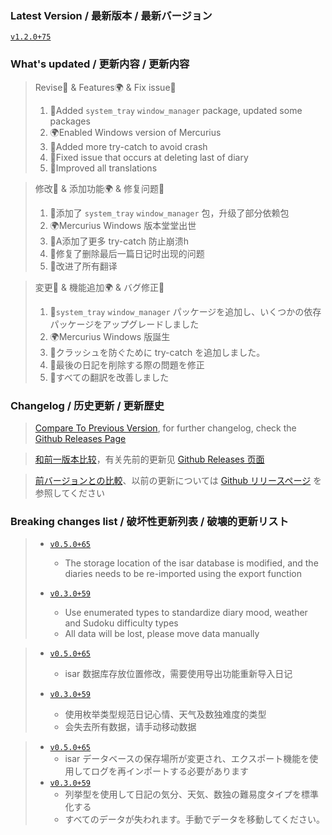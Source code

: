 ### Latest Version / 最新版本 / 最新バージョン

[`v1.2.0+75`](https://github.com/Cierra-Runis/mercurius/releases/tag/v1.2.0+75)

### What's updated / 更新内容 / 更新内容

> Revise📖 & Features🌍 & Fix issue🔧
>
> 1. 📖Added `system_tray` `window_manager` package, updated some packages
> 2. 🌍Enabled Windows version of Mercurius
> 3. 📖Added more try-catch to avoid crash
> 4. 🔧Fixed issue that occurs at deleting last of diary
> 5. 📖Improved all translations

> 修改📖 & 添加功能🌍 & 修复问题🔧
>
> 1. 📖添加了 `system_tray` `window_manager` 包，升级了部分依赖包
> 2. 🌍Mercurius Windows 版本堂堂出世
> 3. 📖A添加了更多 try-catch 防止崩溃h
> 4. 🔧修复了删除最后一篇日记时出现的问题
> 5. 📖改进了所有翻译

> 変更📖 & 機能追加🌍 & バグ修正🔧
>
> 1. 📖`system_tray` `window_manager` パッケージを追加し、いくつかの依存パッケージをアップグレードしました
> 2. 🌍Mercurius Windows 版誕生
> 3. 📖クラッシュを防ぐために try-catch を追加しました。
> 4. 🔧最後の日記を削除する際の問題を修正
> 5. 📖すべての翻訳を改善しました

### Changelog / 历史更新 / 更新歴史

> [Compare To Previous Version](https://github.com/Cierra-Runis/mercurius/compare/v1.0.0+72...v1.1.0+73), for further changelog, check the [Github Releases Page](https://github.com/Cierra-Runis/mercurius/releases)

> [和前一版本比较](https://github.com/Cierra-Runis/mercurius/compare/v1.0.0+72...v1.1.0+73)，有关先前的更新见 [Github Releases 页面](https://github.com/Cierra-Runis/mercurius/releases)

> [前バージョンとの比較](https://github.com/Cierra-Runis/mercurius/compare/v1.0.0+72...v1.1.0+73)、以前の更新については [Github リリースページ](https://github.com/Cierra-Runis/mercurius/releases) を参照してください

### Breaking changes list / 破坏性更新列表 / 破壊的更新リスト

> - [`v0.5.0+65`](https://github.com/Cierra-Runis/mercurius/releases/tag/v0.5.0+65)
>   - The storage location of the isar database is modified, and the diaries needs to be re-imported using the export function
>
> - [`v0.3.0+59`](https://github.com/Cierra-Runis/mercurius/releases/tag/v0.3.0+59)
>   - Use enumerated types to standardize diary mood, weather and Sudoku difficulty types
>   - All data will be lost, please move data manually

> - [`v0.5.0+65`](https://github.com/Cierra-Runis/mercurius/releases/tag/v0.5.0+65)
>   - isar 数据库存放位置修改，需要使用导出功能重新导入日记
>
> - [`v0.3.0+59`](https://github.com/Cierra-Runis/mercurius/releases/tag/v0.3.0+59)
>   - 使用枚举类型规范日记心情、天气及数独难度的类型
>   - 会失去所有数据，请手动移动数据

> - [`v0.5.0+65`](https://github.com/Cierra-Runis/mercurius/releases/tag/v0.5.0+65)
>   - isar データベースの保存場所が変更され、エクスポート機能を使用してログを再インポートする必要があります
> - [`v0.3.0+59`](https://github.com/Cierra-Runis/mercurius/releases/tag/v0.3.0+59)
>   - 列挙型を使用して日記の気分、天気、数独の難易度タイプを標準化する
>   - すべてのデータが失われます。手動でデータを移動してください。
